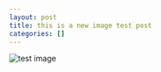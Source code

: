 ```yaml
---
layout: post
title: this is a new image test post
categories: []
---
```


![test image](https://photos.app.goo.gl/6H8jcmJk7Lvdxj3D8)
